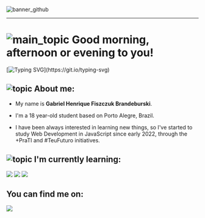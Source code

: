 ![banner_github](https://user-images.githubusercontent.com/107951852/181027994-584dce92-52d3-4af4-ac2c-9c502bf0af9b.png)

---

# ![main_topic](https://user-images.githubusercontent.com/107951852/181073474-ce2b2fc5-4a8a-4837-943e-0f21a906a8f4.png) Good morning, afternoon or evening to you!

[![Typing SVG](https://readme-typing-svg.herokuapp.com?font=Atkinson+Hyperlegible&size=22&duration=6000&color=54DACD&vCenter=true&width=222&height=70&lines=Hey+there!;Welcome+to+my+profile!)](https://git.io/typing-svg)

## ![topic](https://user-images.githubusercontent.com/107951852/181074869-04a3e46e-d80d-41f5-aad3-c4c1ca74d389.png) About me:
- My name is **Gabriel Henrique Fiszczuk Brandeburski**. 

- I'm a 18 year-old student based on Porto Alegre, Brazil. 

- I have been always interested in learning new things, so I've started to study Web Development in JavaScript since early 2022, through the +PraTI and #TeuFuturo initiatives.


## ![topic](https://user-images.githubusercontent.com/107951852/181074869-04a3e46e-d80d-41f5-aad3-c4c1ca74d389.png) I'm currently learning: 
<img src="https://img.shields.io/badge/HTML5-%230077B5.svg?&style=flat&logo=html5&logoColor=white&color=54DACD&labelColor=E34F26">
<img src="https://img.shields.io/badge/JavaScript-%230077B5.svg?&style=flat&logo=javaScript&logoColor=white&color=54DACD&labelColor=e5ca0a">
<img src="https://img.shields.io/badge/React-%230077B5.svg?&style=flat&logo=react&logoColor=white&color=54DACD&labelColor=61DAFB">


## You can find me on: 
<a href=https://www.linkedin.com/in/gabriel-henrique-fiszczuk-brandeburski/><img src="https://img.shields.io/badge/LinkedIn-%230077B5.svg?&style=flat&logo=linkedIn&logoColor=0A66C2&color=0A66C2&labelColor=white"></a>
